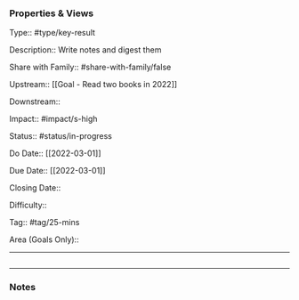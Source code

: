 ### Properties & Views

Type:: #type/key-result

Description:: Write notes and digest them

Share with Family:: #share-with-family/false

Upstream:: [[Goal - Read two books in 2022]]

Downstream:: 

Impact:: #impact/s-high

Status:: #status/in-progress

Do Date:: [[2022-03-01]]

Due Date:: [[2022-03-01]]

Closing Date:: 

Difficulty:: 

Tag:: #tag/25-mins

Area (Goals Only):: 

---

```dataview

```

---

### Notes